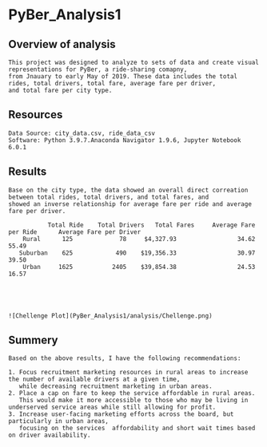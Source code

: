 # PyBer_Analysis1

## Overview of analysis
    This project was designed to analyze to sets of data and create visual representations for PyBer, a ride-sharing comapny,
    from Jnauary to early May of 2019. These data includes the total rides, total drivers, total fare, average fare per driver, 
    and total fare per city type.
## Resources
    Data Source: city_data.csv, ride_data_csv
    Software: Python 3.9.7.Anaconda Navigator 1.9.6, Jupyter Notebook 6.0.1
## Results
    Base on the city type, the data showed an overall direct correation between total rides, total drivers, and total fares, and
    showed an inverse relationship for average fare per ride and average fare per driver.
    
               Total Ride    Total Drivers   Total Fares     Average Fare per Ride      Average Fare per Driver
        Rural	   125	           78	  $4,327.93	                34.62	                  55.49
       Suburban	   625	          490	 $19,356.33	                30.97	                  39.50
        Urban	  1625	         2405	 $39,854.38	                24.53	                  16.57  


   

    
    ![Chellenge Plot](PyBer_Analysis1/analysis/Chellenge.png)
   
    
## Summery
    Based on the above results, I have the following recommendations:

    1. Focus recruitment marketing resources in rural areas to increase the number of available drivers at a given time, 
       while decreasing recruitment marketing in urban areas.
    2. Place a cap on fare to keep the service affordable in rural areas. 
       This would make it more accessible to those who may be living in underserved service areas while still allowing for profit. 
    3. Increase user-facing marketing efforts across the board, but particularly in urban areas, 
       focusing on the services  affordability and short wait times based on driver availability.

